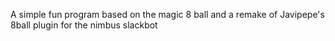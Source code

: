 A simple fun program based on the magic 8 ball and a remake of Javipepe's 8ball plugin for the nimbus slackbot